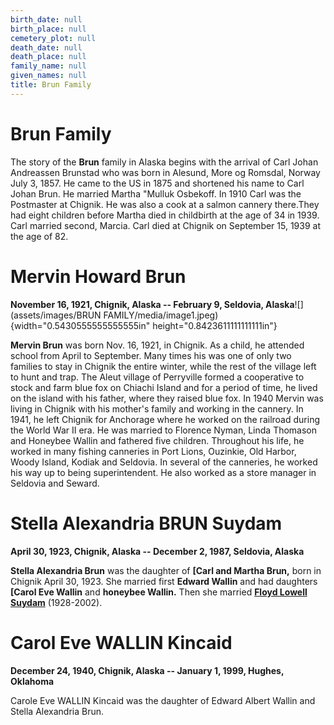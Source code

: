 ```yaml
---
birth_date: null
birth_place: null
cemetery_plot: null
death_date: null
death_place: null
family_name: null
given_names: null
title: Brun Family
---
```


# Brun Family

The story of the **Brun** family in Alaska begins with the arrival of
Carl Johan Andreassen Brunstad who was born in Alesund, More og Romsdal,
Norway July 3, 1857. He came to the US in 1875 and shortened his name to
Carl Johan Brun. He married Martha "Mulluk Osbekoff. In 1910 Carl was
the Postmaster at Chignik. He was also a cook at a salmon cannery
there.They had eight children before Martha died in childbirth at the
age of 34 in 1939. Carl married second, Marcia. Carl died at Chignik on
September 15, 1939 at the age of 82.

# Mervin Howard Brun

**November 16, 1921, Chignik, Alaska -- February 9, Seldovia,
Alaska**![](assets/images/BRUN FAMILY/media/image1.jpeg){width="0.5430555555555555in"
height="0.8423611111111111in"}

**Mervin Brun** was born Nov. 16, 1921, in Chignik. As a
child, he attended school from April to September. Many times his was
one of only two families to stay in Chignik the entire winter, while the
rest of the village left to hunt and trap. The Aleut village of
Perryville formed a cooperative to stock and farm blue fox on Chiachi
Island and for a period of time, he lived on the island with his father,
where they raised blue fox. In 1940 Mervin was living in Chignik with
his mother's family and working in the cannery. In 1941, he left Chignik
for Anchorage where he worked on the railroad during the World War II
era. He was married to Florence Nyman, Linda Thomason and Honeybee
Wallin and fathered five children. Throughout his life, he worked in
many fishing canneries in Port Lions, Ouzinkie, Old Harbor, Woody
Island, Kodiak and Seldovia. In several of the canneries, he worked his
way up to being superintendent. He also worked as a store manager in
Seldovia and Seward.

# Stella Alexandria BRUN Suydam

**April 30, 1923, Chignik, Alaska -- December 2, 1987, Seldovia,
Alaska**

**Stella Alexandria Brun** was the daughter of **[Carl and
Martha Brun,** born in Chignik April 30, 1923. She married
first **Edward Wallin** and had daughters **[Carol Eve
Wallin** and **honeybee Wallin.** Then she
married **[Floyd Lowell
Suydam](../Word_Documents/Suydam%20Family.docx)**
(1928-2002).

# Carol Eve WALLIN Kincaid

**December 24, 1940, Chignik, Alaska -- January 1, 1999, Hughes,
Oklahoma**

Carole Eve WALLIN Kincaid was the daughter of Edward Albert Wallin and
Stella Alexandria Brun.
